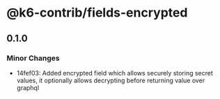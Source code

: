 # @k6-contrib/fields-encrypted

## 0.1.0

### Minor Changes

- 14fef03: Added encrypted field which allows securely storing secret values, it optionally allows decrypting before returning value over graphql
